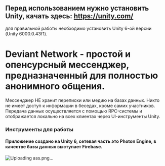 ## Перед использованием нужно установить Unity, качать здесь: https://unity.com/
для правильной работы необходимо установить Unity 6-ой версии (Unity 6000.0.43f1).

# Deviant Network - простой и опенсурсный мессенджер, предназначенный для полностью анонимного общения. 
Мессенджер НЕ хранит переписки или медию на базах данных.
Никто не имеет доступ к информации в беседах, кроме самих участников. Передача данных осуществляется с помощью RPC-системы и отображается локально на всех клиентах через UI-инструменты Unity.

### Инструменты для работы
#### Приложение создано на Unity 6, сетевая часть это Photon Engine, в качестве базы данных выступает Firebase.
![Uploading ass.png…]()
